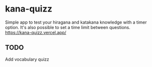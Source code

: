 # kana-quizz

Simple app to test your hiragana and katakana knowledge with a timer option.
It's also possible to set a time limit between questions.\
https://kana-quizz.vercel.app/

## TODO <br>
Add vocabulary quizz

